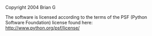 Copyright 2004 Brian G

The software is licensed according to the terms of the PSF (Python Software Foundation) license found here: http://www.python.org/psf/license/